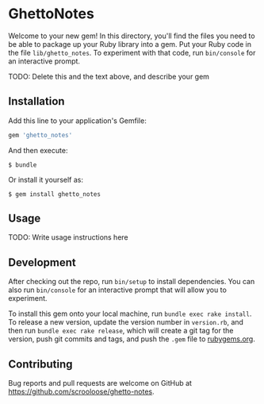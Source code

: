 # GhettoNotes

Welcome to your new gem! In this directory, you'll find the files you need to be able to package up your Ruby library into a gem. Put your Ruby code in the file `lib/ghetto_notes`. To experiment with that code, run `bin/console` for an interactive prompt.

TODO: Delete this and the text above, and describe your gem

## Installation

Add this line to your application's Gemfile:

```ruby
gem 'ghetto_notes'
```

And then execute:

    $ bundle

Or install it yourself as:

    $ gem install ghetto_notes

## Usage

TODO: Write usage instructions here

## Development

After checking out the repo, run `bin/setup` to install dependencies. You can also run `bin/console` for an interactive prompt that will allow you to experiment.

To install this gem onto your local machine, run `bundle exec rake install`. To release a new version, update the version number in `version.rb`, and then run `bundle exec rake release`, which will create a git tag for the version, push git commits and tags, and push the `.gem` file to [rubygems.org](https://rubygems.org).

## Contributing

Bug reports and pull requests are welcome on GitHub at https://github.com/scrooloose/ghetto-notes.
